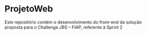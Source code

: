 # ProjetoWeb
Este repositório contém o desenvolvimento do front-end da solução proposta para o Challenge JBS – FIAP, referente à Sprint 2
